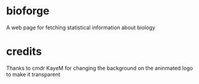 # bioforge
 A web page for fetching statistical information about biology 

# credits
Thanks to cmdr KayeM for changing the background on the aninmated logo to make it transparent
